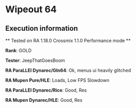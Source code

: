 # Wipeout 64 

## Execution information


** Tested on RA 1.18.0 Crossmix 1.1.0 Performance mode **


**Rank**: GOLD


**Tester**: JeepThatGoesBoom



**RA ParaLLEl Dynarec/Gln64**: Ok, menus ui heavily glitched


**RA Mupen Pure/HLE**: Loads, Low FPS Slowdown


**RA ParaLLEl Dynarec/Rice**: Good, Res


**RA Mupen Dynarec/HLE**: Good, Res